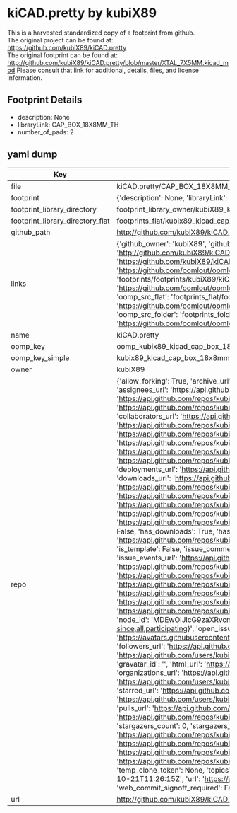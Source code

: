# kiCAD.pretty by kubiX89  
This is a harvested standardized copy of a footprint from github.  
The original project can be found at:  
https://github.com/kubiX89/kiCAD.pretty  
The original footprint can be found at:
http://github.com/kubiX89/kiCAD.pretty/blob/master/XTAL_7X5MM.kicad_mod
Please consult that link for additional, details, files, and license information.  
## Footprint Details
* description: None  
* libraryLink: CAP_BOX_18X8MM_TH  
* number_of_pads: 2  
## yaml dump  
| Key | Value |  
| --- | --- |  
| file | kiCAD.pretty/CAP_BOX_18X8MM_TH.kicad_mod |  
| footprint | {'description': None, 'libraryLink': 'CAP_BOX_18X8MM_TH', 'number_of_pads': 2} |  
| footprint_library_directory | footprint_library_owner/kubiX89_kiCAD.pretty |  
| footprint_library_directory_flat | footprints_flat/kubix89_kicad_cap_box_18x8mm_th/working |  
| github_path | http://github.com/kubiX89/kiCAD.pretty/blob/master/CAP_BOX_18X8MM_TH.kicad_mod |  
| links | {'github_owner': 'kubiX89', 'github_repo_name': 'kiCAD.pretty', 'github_src': 'http://github.com/kubiX89/kiCAD.pretty/blob/master/XTAL_7X5MM.kicad_mod', 'github_src_repo': 'https://github.com/kubiX89/kiCAD.pretty', 'oomp_bot': 'footprints/kubix89_kicad_cap_box_18x8mm_th/working', 'oomp_bot_github': 'https://github.com/oomlout/oomlout_oomp_footprint_bot/tree/main/footprints/kubix89_kicad_cap_box_18x8mm_th/working', 'oomp_doc': 'footprints/footprints/kubiX89/kiCAD/CAP_BOX_18X8MM_TH/working/', 'oomp_doc_github': 'https://github.com/oomlout/oomlout_oomp_footprint_doc/tree/main/footprints/footprints/kubiX89/kiCAD/CAP_BOX_18X8MM_TH/working', 'oomp_src_flat': 'footprints_flat/footprints_flat/kubix89_kicad_cap_box_18x8mm_th/working', 'oomp_src_flat_github': 'https://github.com/oomlout/oomlout_oomp_footprint_src/tree/main/footprints_flat/kubix89_kicad_cap_box_18x8mm_th/working', 'oomp_src_folder': 'footprints_folder/footprints_folder/kubiX89/kiCAD/CAP_BOX_18X8MM_TH/working', 'oomp_src_folder_github': 'https://github.com/oomlout/oomlout_oomp_footprint_src/tree/main/footprints_folder/kubiX89/kiCAD/CAP_BOX_18X8MM_TH/working'} |  
| name | kiCAD.pretty |  
| oomp_key | oomp_kubix89_kicad_cap_box_18x8mm_th |  
| oomp_key_simple | kubix89_kicad_cap_box_18x8mm_th |  
| owner | kubiX89 |  
| repo | {'allow_forking': True, 'archive_url': 'https://api.github.com/repos/kubiX89/kiCAD.pretty/{archive_format}{/ref}', 'archived': False, 'assignees_url': 'https://api.github.com/repos/kubiX89/kiCAD.pretty/assignees{/user}', 'blobs_url': 'https://api.github.com/repos/kubiX89/kiCAD.pretty/git/blobs{/sha}', 'branches_url': 'https://api.github.com/repos/kubiX89/kiCAD.pretty/branches{/branch}', 'clone_url': 'https://github.com/kubiX89/kiCAD.pretty.git', 'collaborators_url': 'https://api.github.com/repos/kubiX89/kiCAD.pretty/collaborators{/collaborator}', 'comments_url': 'https://api.github.com/repos/kubiX89/kiCAD.pretty/comments{/number}', 'commits_url': 'https://api.github.com/repos/kubiX89/kiCAD.pretty/commits{/sha}', 'compare_url': 'https://api.github.com/repos/kubiX89/kiCAD.pretty/compare/{base}...{head}', 'contents_url': 'https://api.github.com/repos/kubiX89/kiCAD.pretty/contents/{+path}', 'contributors_url': 'https://api.github.com/repos/kubiX89/kiCAD.pretty/contributors', 'created_at': '2018-10-06T16:59:59Z', 'default_branch': 'master', 'deployments_url': 'https://api.github.com/repos/kubiX89/kiCAD.pretty/deployments', 'description': 'my custom files', 'disabled': False, 'downloads_url': 'https://api.github.com/repos/kubiX89/kiCAD.pretty/downloads', 'events_url': 'https://api.github.com/repos/kubiX89/kiCAD.pretty/events', 'fork': False, 'forks': 0, 'forks_count': 0, 'forks_url': 'https://api.github.com/repos/kubiX89/kiCAD.pretty/forks', 'full_name': 'kubiX89/kiCAD.pretty', 'git_commits_url': 'https://api.github.com/repos/kubiX89/kiCAD.pretty/git/commits{/sha}', 'git_refs_url': 'https://api.github.com/repos/kubiX89/kiCAD.pretty/git/refs{/sha}', 'git_tags_url': 'https://api.github.com/repos/kubiX89/kiCAD.pretty/git/tags{/sha}', 'git_url': 'git://github.com/kubiX89/kiCAD.pretty.git', 'has_discussions': False, 'has_downloads': True, 'has_issues': True, 'has_pages': False, 'has_projects': True, 'has_wiki': True, 'homepage': '', 'hooks_url': 'https://api.github.com/repos/kubiX89/kiCAD.pretty/hooks', 'html_url': 'https://github.com/kubiX89/kiCAD.pretty', 'id': 151861911, 'is_template': False, 'issue_comment_url': 'https://api.github.com/repos/kubiX89/kiCAD.pretty/issues/comments{/number}', 'issue_events_url': 'https://api.github.com/repos/kubiX89/kiCAD.pretty/issues/events{/number}', 'issues_url': 'https://api.github.com/repos/kubiX89/kiCAD.pretty/issues{/number}', 'keys_url': 'https://api.github.com/repos/kubiX89/kiCAD.pretty/keys{/key_id}', 'labels_url': 'https://api.github.com/repos/kubiX89/kiCAD.pretty/labels{/name}', 'language': None, 'languages_url': 'https://api.github.com/repos/kubiX89/kiCAD.pretty/languages', 'license': None, 'merges_url': 'https://api.github.com/repos/kubiX89/kiCAD.pretty/merges', 'milestones_url': 'https://api.github.com/repos/kubiX89/kiCAD.pretty/milestones{/number}', 'mirror_url': None, 'name': 'kiCAD.pretty', 'network_count': 0, 'node_id': 'MDEwOlJlcG9zaXRvcnkxNTE4NjE5MTE=', 'notifications_url': 'https://api.github.com/repos/kubiX89/kiCAD.pretty/notifications{?since,all,participating}', 'open_issues': 0, 'open_issues_count': 0, 'owner': {'avatar_url': 'https://avatars.githubusercontent.com/u/39995866?v=4', 'events_url': 'https://api.github.com/users/kubiX89/events{/privacy}', 'followers_url': 'https://api.github.com/users/kubiX89/followers', 'following_url': 'https://api.github.com/users/kubiX89/following{/other_user}', 'gists_url': 'https://api.github.com/users/kubiX89/gists{/gist_id}', 'gravatar_id': '', 'html_url': 'https://github.com/kubiX89', 'id': 39995866, 'login': 'kubiX89', 'node_id': 'MDQ6VXNlcjM5OTk1ODY2', 'organizations_url': 'https://api.github.com/users/kubiX89/orgs', 'received_events_url': 'https://api.github.com/users/kubiX89/received_events', 'repos_url': 'https://api.github.com/users/kubiX89/repos', 'site_admin': False, 'starred_url': 'https://api.github.com/users/kubiX89/starred{/owner}{/repo}', 'subscriptions_url': 'https://api.github.com/users/kubiX89/subscriptions', 'type': 'User', 'url': 'https://api.github.com/users/kubiX89'}, 'private': False, 'pulls_url': 'https://api.github.com/repos/kubiX89/kiCAD.pretty/pulls{/number}', 'pushed_at': '2018-10-21T11:26:14Z', 'releases_url': 'https://api.github.com/repos/kubiX89/kiCAD.pretty/releases{/id}', 'size': 2, 'ssh_url': 'git@github.com:kubiX89/kiCAD.pretty.git', 'stargazers_count': 0, 'stargazers_url': 'https://api.github.com/repos/kubiX89/kiCAD.pretty/stargazers', 'statuses_url': 'https://api.github.com/repos/kubiX89/kiCAD.pretty/statuses/{sha}', 'subscribers_count': 0, 'subscribers_url': 'https://api.github.com/repos/kubiX89/kiCAD.pretty/subscribers', 'subscription_url': 'https://api.github.com/repos/kubiX89/kiCAD.pretty/subscription', 'svn_url': 'https://github.com/kubiX89/kiCAD.pretty', 'tags_url': 'https://api.github.com/repos/kubiX89/kiCAD.pretty/tags', 'teams_url': 'https://api.github.com/repos/kubiX89/kiCAD.pretty/teams', 'temp_clone_token': None, 'topics': [], 'trees_url': 'https://api.github.com/repos/kubiX89/kiCAD.pretty/git/trees{/sha}', 'updated_at': '2018-10-21T11:26:15Z', 'url': 'https://api.github.com/repos/kubiX89/kiCAD.pretty', 'visibility': 'public', 'watchers': 0, 'watchers_count': 0, 'web_commit_signoff_required': False} |  
| url | http://github.com/kubiX89/kiCAD.pretty |  

